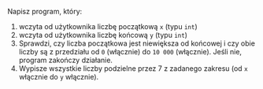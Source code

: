 Napisz program, który:
1) wczyta od użytkownika liczbę początkową `x` (typu `int`)
2) wczyta od użytkownika liczbę końcową `y` (typu `int`)
3) Sprawdzi, czy liczba początkowa jest niewiększa od końcowej i czy obie liczby są z przedziału od `0` (włącznie) do `10 000` (włącznie). Jeśli nie, program zakończy działanie.
4) Wypisze wszystkie liczby podzielne przez 7 z zadanego zakresu (od `x` włącznie do `y` włącznie).